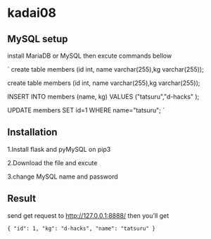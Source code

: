 # kadai08

## MySQL setup

install MariaDB or MySQL then excute commands bellow

`
create table members (id int, name varchar(255),kg varchar(255));

create table members (id int, name varchar(255),kg varchar(255));

INSERT INTO members (name, kg) VALUES ("tatsuru","d-hacks" );

UPDATE members SET id=1 WHERE name="tatsuru";
`

## Installation

1.Install flask and pyMySQL on pip3

2.Download the file and excute

3.change MySQL name and password

## Result

send get request to http://127.0.0.1:8888/ then you'll get

`{
    "id": 1,
    "kg": "d-hacks",
    "name": "tatsuru"
}`
